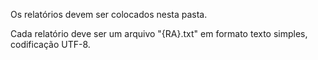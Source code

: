Os relatórios devem ser colocados nesta pasta.

Cada relatório deve ser um arquivo "{RA}.txt" em formato texto simples,
codificação UTF-8.